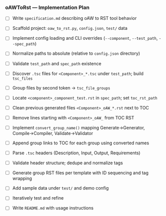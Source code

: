 ### oAWToRst — Implementation Plan

- [ ] Write `specification.md` describing oAW to RST tool behavior
- [ ] Scaffold project: `oaw_to_rst.py`, `config.json`, `test/` data
- [ ] Implement config loading and CLI overrides (`--component`, `--test_path`, `--spec_path`)
- [ ] Normalize paths to absolute (relative to `config.json` directory)
- [ ] Validate `test_path` and `spec_path` existence
- [ ] Discover `.tsc` files for `<Component>_*.tsc` under `test_path`; build `tsc_files`
- [ ] Group files by second token -> `tsc_file_groups`
- [ ] Locate `<component>_component_test.rst` in `spec_path`; set `toc_rst_path`
- [ ] Clean previous generated files `<Component>_oAW_*.rst` next to TOC
- [ ] Remove lines starting with `<Component>_oAW_` from TOC RST
- [ ] Implement `convert_group_name()` mapping Generate→Generator, Compile→Compiler, Validate→Validator
- [ ] Append group links to TOC for each group using converted names
- [ ] Parse `.tsc` headers (Description, Input, Output, Requirements)
- [ ] Validate header structure; dedupe and normalize tags
- [ ] Generate group RST files per template with ID sequencing and tag wrapping
- [ ] Add sample data under `test/` and demo config
- [ ] Iteratively test and refine
- [ ] Write `README.md` with usage instructions

